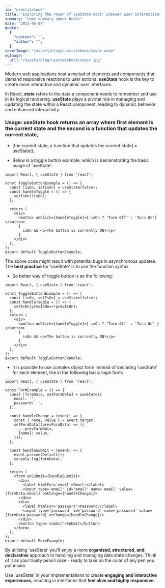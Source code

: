 ```yaml
---
id: "usestatehook"
title: "Exploring the Power of useState Hook: Empower user interactions with ‘useState‘"
summary: "some summary about hooks"
date: "2023-08-07"
quote:
  {
    "content": '',
    "author": "",
  }
coverImage: "/assets/blog/usestatehook/cover.webp"
ogImage:
  url: "/assets/blog/usestatehook/cover.jpg"
---
```


Modern web applications host a myriad of elements and components that demand responsive reactions to user actions. **useState** hook is the key to create more interactive and dynamic user interfaces.

In React, **state** refers to the data a component needs to remember and use in its logical rendering. **useState** plays a pivotal role in managing and updating the state within a React component, leading to dynamic behavior and enhanced interactivity.

### Usage: useState hook returns an array where first element is the current state and the second is a function that updates the current state, 

- [the current state, a function that updates the current state] = useState();

- Below is a toggle button example, which is demonstrating the basic usage of ‘useState‘:

```
import React, { useState } from 'react';

const ToggleButtonExample = () => {
  const [isOn, setIsOn] = useState(false);
  const handleToggle = () => {
    setIsOn(!isOn);
  };
  
  return (
    <div>
      <button onClick={handleToggle}>{ isOn ? 'Turn Off' : 'Turn On'}</button>
      {
        isOn && <p>The button is currently ON!</p>
      }
    </div>
  );
};
export default ToggleButtonExample;
```

The above code might result with potential bugs in asynchronous updates. The **best practice** for 'useState' is to use the function syntax. 

- So better way of toggle button is as the following:

```
import React, { useState } from 'react';

const ToggleButtonExample = () => {
  const [isOn, setIsOn] = useState(false);
  const handleToggle = () => {
    setIsOn(prevIsOn=>!prevIsOn);
  };
  return (
    <div>
      <button onClick={handleToggle}>{ isOn ? 'Turn Off' : 'Turn On' }</button>
      {
        isOn && <p>The button is currently ON!</p>
      }
    </div>
  );
};
export default ToggleButtonExample;
```

- It is possible to use complex object form instead of declaring ‘useState‘ for each element, like in the following basic login form:

```
import React, { useState } from 'react';

const FormExample = () => {
  const [formData, setFormData] = useState({
    email: '',
    password: '',
  });
  
  const handleChange = (event) => {
    const { name, value } = event.target;
    setFormData((prevFormData) => ({
      ...prevFormData,
      [name]: value,
    }));
  };
  
  const handleSubmit = (event) => {
    event.preventDefault();
    console.log(formData); 
  };
  
  return (
    <form onSubmit={handleSubmit}>
      <div>
        <label htmlFor='email'>Email:</label>
        <input type='email' id='email' name='email' value={formData.email} onChange={handleChange}/>
      </div>
      <div>
        <label htmlFor='password'>Password:</label>
        <input type='password' id='password' name='password' value={formData.password} onChange={handleChange}/>
      </div>
      <button type='submit'>Submit</button>
    </form>
  );
};
export default FormExample;
```

By utilizing ‘useState‘ you'll enjoy a more **organized, structured, and declarative** approach to handling and managing data state changes. Think of it as your trusty pencil case - ready to take on the color of any pen you put inside.

Use 'useState' in your implementations to create **engaging and interactive experiences**, resulting in interfaces that **feel alive and highly responsive**.

